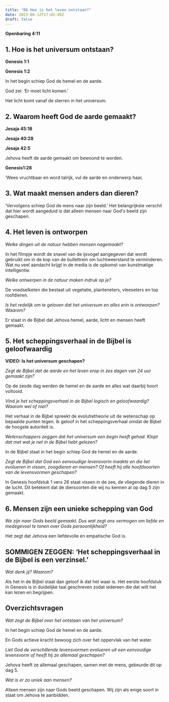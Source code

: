 ```yaml
---
title: "06 Hoe is het leven ontstaan?"
date: 2023-06-12T17:02:49Z
draft: false
---
```


**Openbaring 4:11**

## 1. Hoe is het universum ontstaan?

**Genesis 1:1**

**Genesis 1:2**

In het begin schiep God de hemel en de aarde.

God zei: ‘Er moet licht komen.’

Het licht komt vanaf de sterren in het universum.

## 2. Waarom heeft God de aarde gemaakt?

**Jesaja 45:18**

**Jesaja 40:28** 

**Jesaja 42:5**

Jehova heeft de aarde gemaakt om bewoond te worden.

**Genesis1:28**

‘Wees vruchtbaar en word talrijk, vul de aarde en onderwerp haar,

## 3. Wat maakt mensen anders dan dieren?

‘Vervolgens schiep God de mens naar zijn beeld.’ Het belangrijkste verschil 
dat hier wordt aangeduid is dat alleen mensen naar God's beeld zijn
geschapen.

## 4. Het leven is ontworpen

_Welke dingen uit de natuur hebben mensen nagemaakt?_

In het filmpje wordt de snavel van de ijsvogel aangegeven dat wordt gebruikt om in de kop van de 
bullettrein om luchtweerstand te verminderen. Wat nu veel aandacht krijgt in de media is de 
opkomst van kunstmatige intelligentie.

_Welke ontwerpen in de natuur maken indruk op je?_

De voedselketen die bestaat uit vegetatie, planteneters, vleeseters en top roofdieren. 

_Is het redelijk om te geloven dat het universum en alles erin is ontworpen? Waarom?_

Er staat in de Bijbel dat Jehova hemel, aarde, licht en mensen heeft gemaakt.

## 5. Het scheppingsverhaal in de Bijbel is geloofwaardig

**VIDEO: Is het universum geschapen?**

_Zegt de Bijbel dat de aarde en het leven erop in zes dagen van 24 uur gemaakt zijn?_

Op de zesde dag werden de hemel en de aarde en alles wat daarbij hoort voltooid.

_Vind je het scheppingsverhaal in de Bijbel logisch en geloofwaardig? Waarom wel of niet?_

Het verhaal in de Bijbel spreekt de evolutietheorie uit de wetenschap op bepaalde punten tegen. Ik geloof in het scheppingsverhaal
omdat de Bijbel de hoogste autoriteit is.

_Wetenschappers zeggen dat het universum een begin heeft gehad. Klopt dat met wat je net in de Bijbel hebt gelezen?_

In de Bijbel staat in het begin schiep God de hemel en de aarde.

_Zegt de Bijbel dat God een eenvoudige levensvorm maakte en die liet evolueren in vissen, zoogdieren en mensen? Of heeft hij alle hoofdsoorten van de levensvormen geschapen?_

In Genesis hoofdstuk 1 vers 26 staat vissen in de zee, de vliegende dieren in de lucht. 
Dit betekent dat de diersoorten die wij nu kennen al op dag 5 zijn gemaakt.

## 6. Mensen zijn een unieke schepping van God

_We zijn naar Gods beeld gemaakt. Dus wat zegt ons vermogen om liefde en medegevoel te tonen over Gods persoonlijkheid?_

Het zegt dat Jehova een liefdevolle en empatische God is.

## SOMMIGEN ZEGGEN: ‘Het scheppingsverhaal in de Bijbel is een verzinsel.’

_Wat denk jij? Waarom?_

Als het in de Bijbel staat dan geloof ik dat het waar is. Het eerste hoofdstuk in Genesis is in duidelijke taal geschreven
zodat iedereen die dat wilt het kan lezen en begrijpen.

## Overzichtsvragen

_Wat zegt de Bijbel over het ontstaan van het universum?_

In het begin schiep God de hemel en de aarde.

En Gods actieve kracht bewoog zich over het oppervlak van het water.

_Liet God de verschillende levensvormen evolueren uit een eenvoudige levensvorm of heeft hij ze allemaal geschapen?_

Jehova heeft ze allemaal geschapen, samen met de mens, gebeurde dit op dag 5.

_Wat is er zo uniek aan mensen?_

Alleen mensen zijn naar Gods beeld geschapen. Wij zijn als enige soort in staat om Jehova te aanbidden.
